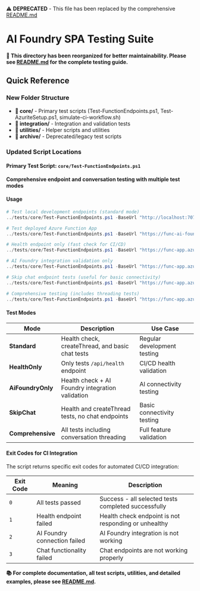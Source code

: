 ⚠️ **DEPRECATED** - This file has been replaced by the comprehensive [README.md](./README.md)

# AI Foundry SPA Testing Suite

**🔄 This directory has been reorganized for better maintainability. Please see [README.md](./README.md) for the complete testing guide.**

## Quick Reference

### New Folder Structure
- **📁 core/** - Primary test scripts (Test-FunctionEndpoints.ps1, Test-AzuriteSetup.ps1, simulate-ci-workflow.sh)
- **📁 integration/** - Integration and validation tests 
- **📁 utilities/** - Helper scripts and utilities
- **📁 archive/** - Deprecated/legacy test scripts

### Updated Script Locations

#### Primary Test Script: `core/Test-FunctionEndpoints.ps1`
**Comprehensive endpoint and conversation testing with multiple test modes**

#### Usage
```powershell
# Test local development endpoints (standard mode)
../tests/core/Test-FunctionEndpoints.ps1 -BaseUrl "http://localhost:7071"

# Test deployed Azure Function App
../tests/core/Test-FunctionEndpoints.ps1 -BaseUrl "https://func-ai-foundry-spa-backend-dev-eus2.azurewebsites.net"

# Health endpoint only (fast check for CI/CD)
../tests/core/Test-FunctionEndpoints.ps1 -BaseUrl "https://func-app.azurewebsites.net" -HealthOnly

# AI Foundry integration validation only
../tests/core/Test-FunctionEndpoints.ps1 -BaseUrl "https://func-app.azurewebsites.net" -AiFoundryOnly

# Skip chat endpoint tests (useful for basic connectivity)
../tests/core/Test-FunctionEndpoints.ps1 -BaseUrl "https://func-app.azurewebsites.net" -SkipChat

# Comprehensive testing (includes threading tests)
../tests/core/Test-FunctionEndpoints.ps1 -BaseUrl "https://func-app.azurewebsites.net" -Comprehensive
```

#### Test Modes

| Mode | Description | Use Case |
|------|-------------|----------|
| **Standard** | Health check, createThread, and basic chat tests | Regular development testing |
| **HealthOnly** | Only tests `/api/health` endpoint | CI/CD health validation |
| **AiFoundryOnly** | Health check + AI Foundry integration validation | AI connectivity testing |
| **SkipChat** | Health and createThread tests, no chat endpoints | Basic connectivity testing |
| **Comprehensive** | All tests including conversation threading | Full feature validation |

#### Exit Codes for CI Integration

The script returns specific exit codes for automated CI/CD integration:

| Exit Code | Meaning | Description |
|-----------|---------|-------------|
| `0` | All tests passed | Success - all selected tests completed successfully |
| `1` | Health endpoint failed | Health check endpoint is not responding or unhealthy |
| `2` | AI Foundry connection failed | AI Foundry integration is not working |
| `3` | Chat functionality failed | Chat endpoints are not working properly |

**📚 For complete documentation, all test scripts, utilities, and detailed examples, please see [README.md](./README.md).**
